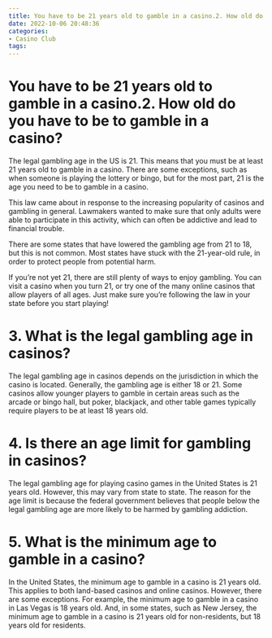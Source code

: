 ```yaml
---
title: You have to be 21 years old to gamble in a casino.2. How old do you have to be to gamble in a casino
date: 2022-10-06 20:48:36
categories:
- Casino Club
tags:
---
```



#  You have to be 21 years old to gamble in a casino.2. How old do you have to be to gamble in a casino?

The legal gambling age in the US is 21. This means that you must be at least 21 years old to gamble in a casino. There are some exceptions, such as when someone is playing the lottery or bingo, but for the most part, 21 is the age you need to be to gamble in a casino.

This law came about in response to the increasing popularity of casinos and gambling in general. Lawmakers wanted to make sure that only adults were able to participate in this activity, which can often be addictive and lead to financial trouble.

There are some states that have lowered the gambling age from 21 to 18, but this is not common. Most states have stuck with the 21-year-old rule, in order to protect people from potential harm.

If you’re not yet 21, there are still plenty of ways to enjoy gambling. You can visit a casino when you turn 21, or try one of the many online casinos that allow players of all ages. Just make sure you’re following the law in your state before you start playing!

# 3. What is the legal gambling age in casinos?

The legal gambling age in casinos depends on the jurisdiction in which the casino is located. Generally, the gambling age is either 18 or 21. Some casinos allow younger players to gamble in certain areas such as the arcade or bingo hall, but poker, blackjack, and other table games typically require players to be at least 18 years old.

# 4. Is there an age limit for gambling in casinos?

The legal gambling age for playing casino games in the United States is 21 years old. However, this may vary from state to state. The reason for the age limit is because the federal government believes that people below the legal gambling age are more likely to be harmed by gambling addiction.

# 5. What is the minimum age to gamble in a casino?

In the United States, the minimum age to gamble in a casino is 21 years old. This applies to both land-based casinos and online casinos. However, there are some exceptions. For example, the minimum age to gamble in a casino in Las Vegas is 18 years old. And, in some states, such as New Jersey, the minimum age to gamble in a casino is 21 years old for non-residents, but 18 years old for residents.